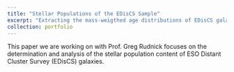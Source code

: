 ```yaml
---
title: "Stellar Populations of the EDisCS Sample"
excerpt: "Extracting the mass-weigthed age distributions of EDisCS galaxies via full spectrum fitting<br/><img src='portfolio1_example_fit.pdf'>"
collection: portfolio
---
```


This paper we are working on with Prof. Greg Rudnick focuses on the determination and analysis of the stellar population content of ESO Distant Cluster Survey (EDisCS) galaxies. 

